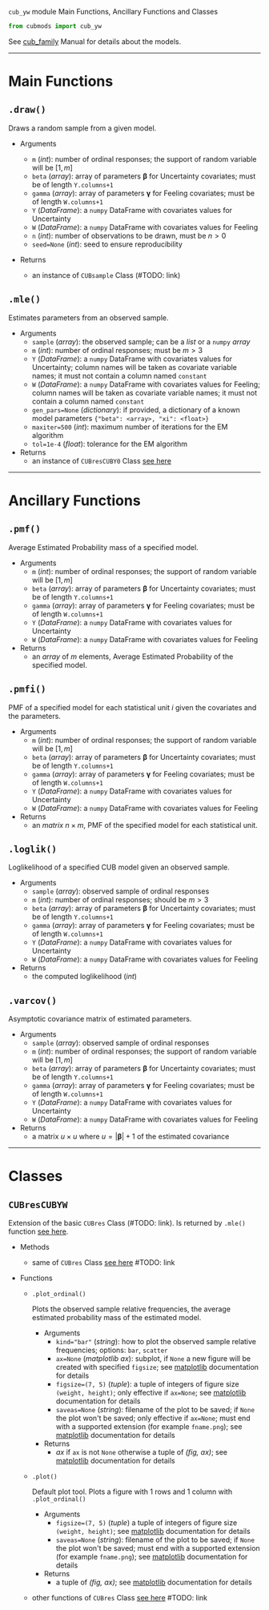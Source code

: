`cub_yw` module Main Functions, Ancillary Functions and Classes

```Python
from cubmods import cub_yw
```

See [cub_family](../02_cub_family.md) Manual for details about the models.

***

# Main Functions

## `.draw()`

Draws a random sample from a given model.

- Arguments
  - `m` (_int_): number of ordinal responses; the support of random variable will be $[1,m]$
  - `beta` (_array_): array of parameters $\pmb\beta$ for Uncertainty covariates; must be of length `Y.columns+1`
  - `gamma` (_array_): array of parameters $\pmb\gamma$ for Feeling covariates; must be of length `W.columns+1`
  - `Y` (_DataFrame_): a `numpy` DataFrame with covariates values for Uncertainty
  - `W` (_DataFrame_): a `numpy` DataFrame with covariates values for Feeling
  - `n` (_int_): number of observations to be drawn, must be $n>0$
  - `seed=None` (_int_): seed to ensure reproducibility

- Returns
  - an instance of `CUBsample` Class (#TODO: link)

## `.mle()`

Estimates parameters from an observed sample.

- Arguments
  - `sample` (_array_): the observed sample; can be a _list_ or a `numpy` _array_
  - `m` (_int_): number of ordinal responses; must be $m>3$
  - `Y` (_DataFrame_): a `numpy` DataFrame with covariates values for Uncertainty; column names will be taken as covariate variable names; it must not contain a column named `constant`
  - `W` (_DataFrame_): a `numpy` DataFrame with covariates values for Feeling; column names will be taken as covariate variable names; it must not contain a column named `constant`
  - `gen_pars=None` (_dictionary_): if provided, a dictionary of a known model parameters `{"beta": <array>, "xi": <float>}`
  - `maxiter=500` (_int_): maximum number of iterations for the EM algorithm
  - `tol=1e-4` (_float_): tolerance for the EM algorithm
- Returns
  - an instance of `CUBresCUBY0` Class [see here](cub.md#CUBresCUBYW)

***

# Ancillary Functions

## `.pmf()`
Average Estimated Probability mass of a specified model.
- Arguments
  - `m` (_int_): number of ordinal responses; the support of random variable will be $[1,m]$
  - `beta` (_array_): array of parameters $\pmb\beta$ for Uncertainty covariates; must be of length `Y.columns+1`
  - `gamma` (_array_): array of parameters $\pmb\gamma$ for Feeling covariates; must be of length `W.columns+1`
  - `Y` (_DataFrame_): a `numpy` DataFrame with covariates values for Uncertainty
  - `W` (_DataFrame_): a `numpy` DataFrame with covariates values for Feeling
- Returns
  - an _array_ of $m$ elements, Average Estimated Probability of the specified model.

## `.pmfi()`
PMF of a specified model for each statistical unit $i$ given the covariates and the parameters.
- Arguments
  - `m` (_int_): number of ordinal responses; the support of random variable will be $[1,m]$
  - `beta` (_array_): array of parameters $\pmb\beta$ for Uncertainty covariates; must be of length `Y.columns+1`
  - `gamma` (_array_): array of parameters $\pmb\gamma$ for Feeling covariates; must be of length `W.columns+1`
  - `Y` (_DataFrame_): a `numpy` DataFrame with covariates values for Uncertainty
  - `W` (_DataFrame_): a `numpy` DataFrame with covariates values for Feeling
- Returns
  - an _matrix_ $n \times m$, PMF of the specified model for each statistical unit.

## `.loglik()`
Loglikelihood of a specified CUB model given an observed sample.
- Arguments
  - `sample` (_array_): observed sample of ordinal responses
  - `m` (_int_): number of ordinal responses; should be $m>3$
  - `beta` (_array_): array of parameters $\pmb\beta$ for Uncertainty covariates; must be of length `Y.columns+1`
  - `gamma` (_array_): array of parameters $\pmb\gamma$ for Feeling covariates; must be of length `W.columns+1`
  - `Y` (_DataFrame_): a `numpy` DataFrame with covariates values for Uncertainty
  - `W` (_DataFrame_): a `numpy` DataFrame with covariates values for Feeling
- Returns
  - the computed loglikelihood (_int_)

## `.varcov()`
Asymptotic covariance matrix of estimated parameters.
- Arguments
  - `sample` (_array_): observed sample of ordinal responses
  - `m` (_int_): number of ordinal responses; the support of random variable will be $[1,m]$
  - `beta` (_array_): array of parameters $\pmb\beta$ for Uncertainty covariates; must be of length `Y.columns+1`
  - `gamma` (_array_): array of parameters $\pmb\gamma$ for Feeling covariates; must be of length `W.columns+1`
  - `Y` (_DataFrame_): a `numpy` DataFrame with covariates values for Uncertainty
  - `W` (_DataFrame_): a `numpy` DataFrame with covariates values for Feeling
- Returns
  - a matrix $u \times u$ where $u = |\pmb\beta|+1$ of the estimated covariance

***

# Classes

## `CUBresCUBYW`

Extension of the basic `CUBres` Class (#TODO: link). Is returned by `.mle()` function [see here](cub.md#mle).

- Methods
  - same of `CUBres` Class [see here]() #TODO: link

- Functions
  - `.plot_ordinal()`
    
    Plots the observed sample relative frequencies, the average estimated probability mass of the estimated model.

    - Arguments
      - `kind="bar"` (_string_): how to plot the observed sample relative frequencies; options: `bar`, `scatter`
      - `ax=None` (_matplotlib ax_): subplot, if `None` a new figure will be created with specified `figsize`; see [matplotlib](https://matplotlib.org) documentation for details
      - `figsize=(7, 5)` (_tuple_): a tuple of integers of figure size `(weight, height)`; only effective if `ax=None`; see [matplotlib](https://matplotlib.org) documentation for details
      - `saveas=None` (_string_): filename of the plot to be saved; if `None` the plot won't be saved; only effective if `ax=None`; must end with a supported extension (for example `fname.png`); see [matplotlib](https://matplotlib.org) documentation for details
    - Returns
      - _ax_ if `ax` is not `None` otherwise a tuple of _(fig, ax)_; see [matplotlib](https://matplotlib.org) documentation for details

  - `.plot()`
    
    Default plot tool. Plots a figure with 1 rows and 1 column with `.plot_ordinal()`
    - Arguments
      - `figsize=(7, 5)` (_tuple_) a tuple of integers of figure size `(weight, height)`; see [matplotlib](https://matplotlib.org) documentation for details
      - `saveas=None` (_string_): filename of the plot to be saved; if `None` the plot won't be saved; must end with a supported extension (for example `fname.png`); see [matplotlib](https://matplotlib.org) documentation for details
    - Returns
      - a tuple of _(fig, ax)_; see [matplotlib](https://matplotlib.org) documentation for details

  - other functions of `CUBres` Class [see here]() #TODO: link
